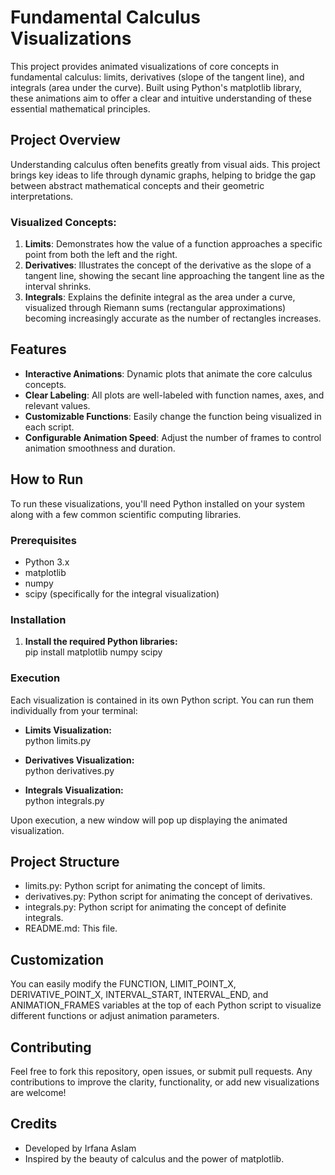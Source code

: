 # **Fundamental Calculus Visualizations**

This project provides animated visualizations of core concepts in fundamental calculus: limits, derivatives (slope of the tangent line), and integrals (area under the curve). Built using Python's matplotlib library, these animations aim to offer a clear and intuitive understanding of these essential mathematical principles.

## **Project Overview**

Understanding calculus often benefits greatly from visual aids. This project brings key ideas to life through dynamic graphs, helping to bridge the gap between abstract mathematical concepts and their geometric interpretations.

### **Visualized Concepts:**

1. **Limits**: Demonstrates how the value of a function approaches a specific point from both the left and the right.  
2. **Derivatives**: Illustrates the concept of the derivative as the slope of a tangent line, showing the secant line approaching the tangent line as the interval shrinks.  
3. **Integrals**: Explains the definite integral as the area under a curve, visualized through Riemann sums (rectangular approximations) becoming increasingly accurate as the number of rectangles increases.

## **Features**

* **Interactive Animations**: Dynamic plots that animate the core calculus concepts.  
* **Clear Labeling**: All plots are well-labeled with function names, axes, and relevant values.  
* **Customizable Functions**: Easily change the function being visualized in each script.  
* **Configurable Animation Speed**: Adjust the number of frames to control animation smoothness and duration.

## **How to Run**

To run these visualizations, you'll need Python installed on your system along with a few common scientific computing libraries.

### **Prerequisites**

* Python 3.x  
* matplotlib  
* numpy  
* scipy (specifically for the integral visualization)

### **Installation** 

1. **Install the required Python libraries:**  
   pip install matplotlib numpy scipy

### **Execution**

Each visualization is contained in its own Python script. You can run them individually from your terminal:

* **Limits Visualization:**  
  python limits.py

* **Derivatives Visualization:**  
  python derivatives.py

* **Integrals Visualization:**  
  python integrals.py

Upon execution, a new window will pop up displaying the animated visualization.

## **Project Structure**

* limits.py: Python script for animating the concept of limits.  
* derivatives.py: Python script for animating the concept of derivatives.  
* integrals.py: Python script for animating the concept of definite integrals.  
* README.md: This file.

## **Customization**

You can easily modify the FUNCTION, LIMIT\_POINT\_X, DERIVATIVE\_POINT\_X, INTERVAL\_START, INTERVAL\_END, and ANIMATION\_FRAMES variables at the top of each Python script to visualize different functions or adjust animation parameters.

## **Contributing**

Feel free to fork this repository, open issues, or submit pull requests. Any contributions to improve the clarity, functionality, or add new visualizations are welcome\!

## **Credits**

* Developed by Irfana Aslam  
* Inspired by the beauty of calculus and the power of matplotlib.